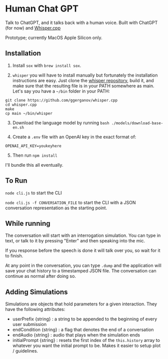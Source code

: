 # Human Chat GPT
Talk to ChatGPT, and it talks back with a human voice. Built with ChatGPT (for now) and
[Whisper.cpp](https://github.com/ggerganov/whisper.cpp)

Prototype; currently MacOS Apple Silicon only.

## Installation
1. Install `sox` with `brew install sox`.

2. `whisper` you will have to install manually but fortunately the installation instructions are easy.
Just clone the [whisper repository](https://github.com/ggerganov/whisper.cpp), build it, and make
sure that the resulting file is in your PATH somewhere as main. Let's say you have a `~/bin` folder
in your PATH:

```
git clone https://github.com/ggerganov/whisper.cpp
cd whisper.cpp
make
cp main ~/bin/whisper
```

3. Download the language model by running `bash ./models/download-base-en.sh`

4. Create a `.env` file with an OpenAI key in the exact format of:
```
OPENAI_API_KEY=youkeyhere
```

5. Then run `npm install`

I'll bundle this all eventually.

## To Run
`node cli.js` to start the CLI

`node cli.js -f CONVERSATION_FILE` to start the CLI with a JSON conversation representation as the
starting point.

## While running
The conversation will start with an interrogation simulation. You can type in text, or talk to it by
pressing "Enter" and then speaking into the mic.

If you response before the speech is done it will talk over you, so wait for it to finish.

At any point in the conversation, you can type `.dump` and the application will save your chat
history to a timestamped JSON file. The conversation can continue as normal after doing so.

## Adding Simulations
Simulations are objects that hold parameters for a given interaction. They have the following
attributes:
  - userPrefix {string} : a string to be appended to the beginning of every user submission
  - endCondition {string} : a flag that denotes the end of a conversation
  - endAudio {string} : audio that plays when the simulation ends
  - initialPrompt {string} : resets the first index of the `this.history` array to whatever you want
    the initial prompt to be. Makes it easier to setup plot / guidelines.
